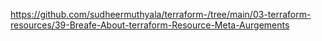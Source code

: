 https://github.com/sudheermuthyala/terraform-/tree/main/03-terraform-resources/39-Breafe-About-terraform-Resource-Meta-Aurgements

